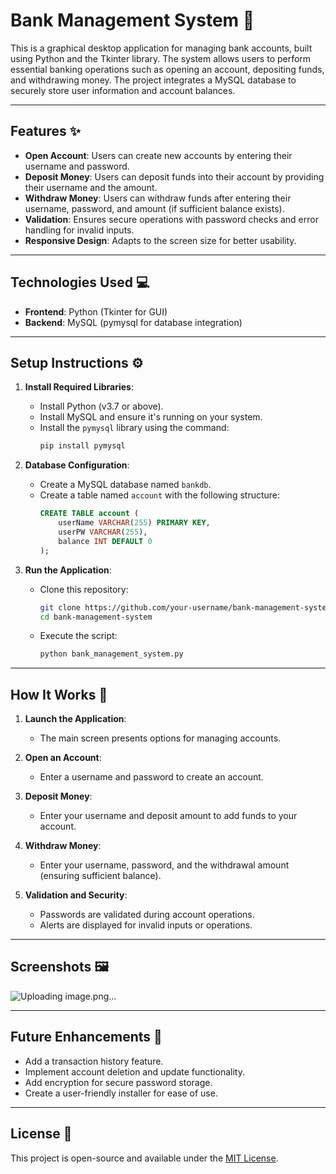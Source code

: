 # Bank Management System 🏦

This is a graphical desktop application for managing bank accounts, built using Python and the Tkinter library. The system allows users to perform essential banking operations such as opening an account, depositing funds, and withdrawing money. The project integrates a MySQL database to securely store user information and account balances.

---

## Features ✨

- **Open Account**: Users can create new accounts by entering their username and password.
- **Deposit Money**: Users can deposit funds into their account by providing their username and the amount.
- **Withdraw Money**: Users can withdraw funds after entering their username, password, and amount (if sufficient balance exists).
- **Validation**: Ensures secure operations with password checks and error handling for invalid inputs.
- **Responsive Design**: Adapts to the screen size for better usability.

---

## Technologies Used 💻

- **Frontend**: Python (Tkinter for GUI)
- **Backend**: MySQL (pymysql for database integration)

---

## Setup Instructions ⚙️

1. **Install Required Libraries**:
   - Install Python (v3.7 or above).
   - Install MySQL and ensure it's running on your system.
   - Install the `pymysql` library using the command:
     ```bash
     pip install pymysql
     ```

2. **Database Configuration**:
   - Create a MySQL database named `bankdb`.
   - Create a table named `account` with the following structure:
     ```sql
     CREATE TABLE account (
         userName VARCHAR(255) PRIMARY KEY,
         userPW VARCHAR(255),
         balance INT DEFAULT 0
     );
     ```

3. **Run the Application**:
   - Clone this repository:
     ```bash
     git clone https://github.com/your-username/bank-management-system.git
     cd bank-management-system
     ```
   - Execute the script:
     ```bash
     python bank_management_system.py
     ```

---

## How It Works 🔧

1. **Launch the Application**:
   - The main screen presents options for managing accounts.

2. **Open an Account**:
   - Enter a username and password to create an account.

3. **Deposit Money**:
   - Enter your username and deposit amount to add funds to your account.

4. **Withdraw Money**:
   - Enter your username, password, and the withdrawal amount (ensuring sufficient balance).

5. **Validation and Security**:
   - Passwords are validated during account operations.
   - Alerts are displayed for invalid inputs or operations.

---

## Screenshots 🖼️

![Uploading image.png…]()


---

## Future Enhancements 🚀

- Add a transaction history feature.
- Implement account deletion and update functionality.
- Add encryption for secure password storage.
- Create a user-friendly installer for ease of use.

---

## License 📜

This project is open-source and available under the [MIT License](LICENSE).
